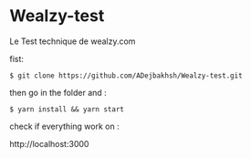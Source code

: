 
# Wealzy-test
Le Test technique de wealzy.com

fist:

```$ git clone https://github.com/ADejbakhsh/Wealzy-test.git```

then go in the folder and :

```$ yarn install && yarn start```


check if everything work on :

http://localhost:3000

